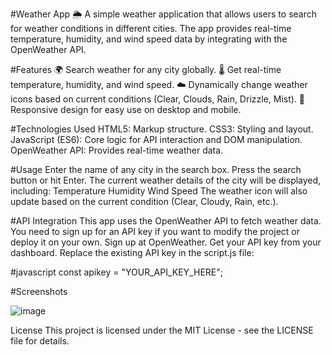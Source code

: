 #Weather App 🌦️
A simple weather application that allows users to search for weather conditions in different cities. The app provides real-time temperature, humidity, and wind speed data by integrating with the OpenWeather API.

#Features
🌍 Search weather for any city globally.
🌡️ Get real-time temperature, humidity, and wind speed.
☁️ Dynamically change weather icons based on current conditions (Clear, Clouds, Rain, Drizzle, Mist).
📱 Responsive design for easy use on desktop and mobile.

#Technologies Used
HTML5: Markup structure.
CSS3: Styling and layout.
JavaScript (ES6): Core logic for API interaction and DOM manipulation.
OpenWeather API: Provides real-time weather data.

#Usage
Enter the name of any city in the search box.
Press the search button or hit Enter.
The current weather details of the city will be displayed, including:
Temperature
Humidity
Wind Speed
The weather icon will also update based on the current condition (Clear, Cloudy, Rain, etc.).

#API Integration
This app uses the OpenWeather API to fetch weather data. You need to sign up for an API key if you want to modify the project or deploy it on your own.
Sign up at OpenWeather.
Get your API key from your dashboard.
Replace the existing API key in the script.js file:

#javascript
const apikey = "YOUR_API_KEY_HERE";

#Screenshots

![image](https://github.com/user-attachments/assets/889393da-03fc-4bce-a8b7-4e4c4bb16590)


License
This project is licensed under the MIT License - see the LICENSE file for details.
